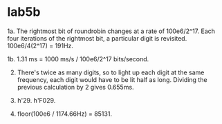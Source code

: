 # lab5b
1a. The rightmost bit of roundrobin changes at a rate of 100e6/2^17. Each four iterations of the rightmost bit, a particular digit is revisited. 100e6/4(2^17) = 191Hz.

1b. 1.31 ms = 1000 ms/s / 100e6/2^17 bits/second.

2. There's twice as many digits, so to light up each digit at the same frequency, each digit would have to be lit half as long. Dividing the previous calculation by 2 gives 0.655ms.

3. h'29. h'F029.
  
4. floor(100e6 / 1174.66Hz) = 85131. 
